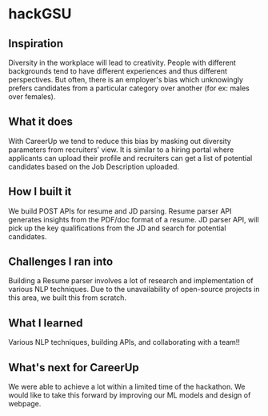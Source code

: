 # hackGSU
## Inspiration
Diversity in the workplace will lead to creativity. People with different backgrounds tend to have different experiences and thus different perspectives. But often, there is an employer's bias which unknowingly prefers candidates from a particular category over another (for ex: males over females). 

## What it does
With CareerUp we tend to reduce this bias by masking out diversity parameters from recruiters' view. It is similar to a hiring portal where applicants can upload their profile and recruiters can get a list of potential candidates based on the Job Description uploaded.

## How I built it
We build POST APIs for resume and JD parsing. Resume parser API generates insights from the PDF/doc format of a resume. JD parser API, will pick up the key qualifications from the JD and search for potential candidates.

## Challenges I ran into
Building a Resume parser involves a lot of research and implementation of various NLP techniques. Due to the unavailability of open-source projects in this area, we built this from scratch. 

## What I learned
Various NLP techniques, building APIs, and collaborating with a team!!

## What's next for CareerUp
We were able to achieve a lot within a limited time of the hackathon. We would like to take this forward by improving our ML models and design of webpage.
